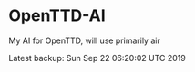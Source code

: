 # OpenTTD-AI
My AI for OpenTTD, will use primarily air

Latest backup: Sun Sep 22 06:20:02 UTC 2019
